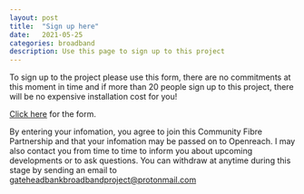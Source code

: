 ```yaml
---
layout: post
title:  "Sign up here"
date:   2021-05-25
categories: broadband
description: Use this page to sign up to this project
---
```

To sign up to the project please use this form, there are no commitments at this moment in time and if more than 20 people sign up to this project, there will be no expensive installation cost for you!

[Click here](https://forms.office.com/r/06dgNxJprm) for the form.

By entering your infomation, you agree to join this Community Fibre Partnership and that your infomation may be passed on to Openreach. I may also contact you from time to time to inform you about upcoming developments or to ask questions. You can withdraw at anytime during this stage by sending an email to [gateheadbankbroadbandproject@protonmail.com](mailto:gateheadbankbroadbandproject@protonmail.com)
